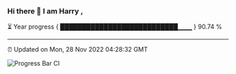 ### Hi there 👋 I am Harry , 

⏳ Year progress { ███████████████████████████▁▁▁ } 90.74 %

---

⏰ Updated on Mon, 28 Nov 2022 04:28:32 GMT

![Progress Bar CI](https://github.com/duykhang68/duykhang68/workflows/Progress%20Bar%20CI/badge.svg)
